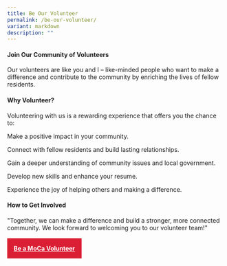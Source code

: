 ```yaml
---
title: Be Our Volunteer
permalink: /be-our-volunteer/
variant: markdown
description: ""
---
```

<h4>Join Our Community of Volunteers</h4>
<p>Our volunteers are like you and I – like-minded people who want to make
a difference and contribute to the community by enriching the lives of
fellow residents.</p>
<h4>Why Volunteer?</h4>
<p>Volunteering with us is a rewarding experience that offers you the chance
to:</p>
<p>Make a positive impact in your community.</p>
<p>Connect with fellow residents and build lasting relationships.</p>
<p>Gain a deeper understanding of community issues and local government.</p>
<p>Develop new skills and enhance your resume.</p>
<p>Experience the joy of helping others and making a difference.</p>
<h4>How to Get Involved</h4>
<p>"Together, we can make a difference and build a stronger, more connected
community. We look forward to welcoming you to our volunteer team!"
</p>
<br>
<a style="background-color: #da1f34; color: white; padding: 15px; font-weight: bold;" href="https://form.gov.sg/641528d4868d8100123251f2">Be a MoCa Volunteer</a>